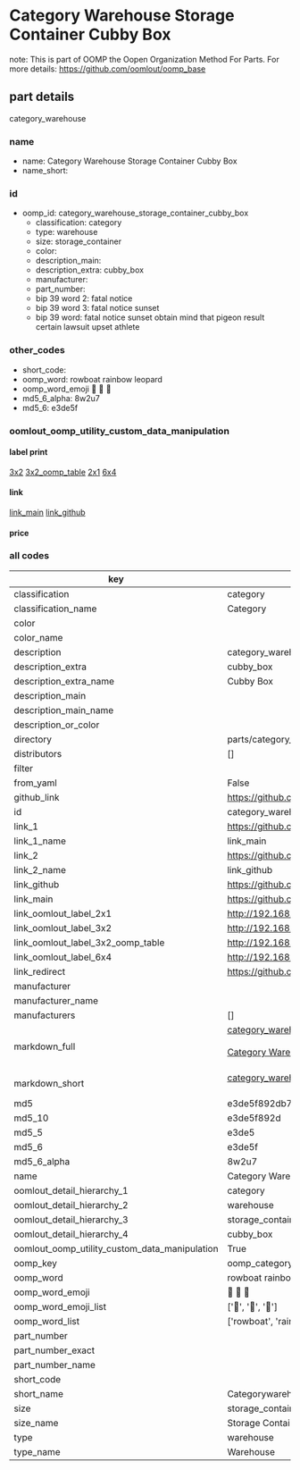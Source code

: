 # Category Warehouse Storage Container Cubby Box  

note: This is part of OOMP the Oopen Organization Method For Parts. For more details: https://github.com/oomlout/oomp_base

##  part details
  



category_warehouse



### name
* name: Category Warehouse Storage Container Cubby Box
* name_short: 
### id
* oomp_id: category_warehouse_storage_container_cubby_box
  * classification: category
  * type: warehouse
  * size: storage_container
  * color: 
  * description_main: 
  * description_extra: cubby_box
  * manufacturer: 
  * part_number: 
  * bip 39 word 2: fatal notice
  * bip 39 word 3: fatal notice sunset
  * bip 39 word: fatal notice sunset obtain mind that pigeon result certain lawsuit upset athlete

### other_codes
* short_code: 
* oomp_word: rowboat rainbow leopard
* oomp_word_emoji :rowboat: :rainbow: :leopard:
* md5_6_alpha: 8w2u7
* md5_6: e3de5f






### oomlout_oomp_utility_custom_data_manipulation
#### label print
[3x2](http://192.168.1.245:1112/?label=oomp%208w2u7)
[3x2_oomp_table](http://192.168.1.108:1112/?label=oomp%208w2u7)
[2x1](http://192.168.1.242:1112/?label=oomp%208w2u7)
[6x4](http://192.168.1.55:1112/?label=oomp%208w2u7)    

#### link

[link_main](https://github.com/oomlout/oomlout_oomp_version_1_messy/tree/main/parts/category_warehouse_storage_container_cubby_box) [link_github](https://github.com/oomlout/oomlout_oomp_version_1_messy/tree/main/parts/category_warehouse_storage_container_cubby_box)                             

#### price







### all codes 
| key | value |  
| --- | --- |  
| classification | category |  
| classification_name | Category |  
| color |  |  
| color_name |  |  
| description | category_warehouse |  
| description_extra | cubby_box |  
| description_extra_name | Cubby Box |  
| description_main |  |  
| description_main_name |  |  
| description_or_color |   |  
| directory | parts/category_warehouse_storage_container_cubby_box |  
| distributors | [] |  
| filter |  |  
| from_yaml | False |  
| github_link | https://github.com/oomlout/oomlout_oomp_part_src/tree/main/parts/category_warehouse_storage_container_cubby_box |  
| id | category_warehouse_storage_container_cubby_box |  
| link_1 | https://github.com/oomlout/oomlout_oomp_version_1_messy/tree/main/parts/category_warehouse_storage_container_cubby_box |  
| link_1_name | link_main |  
| link_2 | https://github.com/oomlout/oomlout_oomp_version_1_messy/tree/main/parts/category_warehouse_storage_container_cubby_box |  
| link_2_name | link_github |  
| link_github | https://github.com/oomlout/oomlout_oomp_version_1_messy/tree/main/parts/category_warehouse_storage_container_cubby_box |  
| link_main | https://github.com/oomlout/oomlout_oomp_version_1_messy/tree/main/parts/category_warehouse_storage_container_cubby_box |  
| link_oomlout_label_2x1 | http://192.168.1.242:1112/?label=oomp%208w2u7 |  
| link_oomlout_label_3x2 | http://192.168.1.245:1112/?label=oomp%208w2u7 |  
| link_oomlout_label_3x2_oomp_table | http://192.168.1.108:1112/?label=oomp%208w2u7 |  
| link_oomlout_label_6x4 | http://192.168.1.55:1112/?label=oomp%208w2u7 |  
| link_redirect | https://github.com/oomlout/oomlout_oomp_version_1_messy/tree/main/parts/category_warehouse_storage_container_cubby_box |  
| manufacturer |  |  
| manufacturer_name |  |  
| manufacturers | [] |  
| markdown_full | [category_warehouse_storage_container_cubby_box](none)<br>[](none)<br>[Category Warehouse Storage Container Cubby Box](none)<br><br> |  
| markdown_short | [category_warehouse_storage_container_cubby_box](none)<br><br> |  
| md5 | e3de5f892db7d4977fc67989b325ba9c |  
| md5_10 | e3de5f892d |  
| md5_5 | e3de5 |  
| md5_6 | e3de5f |  
| md5_6_alpha | 8w2u7 |  
| name | Category Warehouse Storage Container Cubby Box |  
| oomlout_detail_hierarchy_1 | category |  
| oomlout_detail_hierarchy_2 | warehouse |  
| oomlout_detail_hierarchy_3 | storage_container |  
| oomlout_detail_hierarchy_4 | cubby_box |  
| oomlout_oomp_utility_custom_data_manipulation | True |  
| oomp_key | oomp_category_warehouse_storage_container_cubby_box |  
| oomp_word | rowboat rainbow leopard |  
| oomp_word_emoji | :rowboat: :rainbow: :leopard: |  
| oomp_word_emoji_list | [':rowboat:', ':rainbow:', ':leopard:'] |  
| oomp_word_list | ['rowboat', 'rainbow', 'leopard'] |  
| part_number |  |  
| part_number_exact |  |  
| part_number_name |  |  
| short_code |  |  
| short_name | Categorywarehouse |  
| size | storage_container |  
| size_name | Storage Container |  
| type | warehouse |  
| type_name | Warehouse |  
